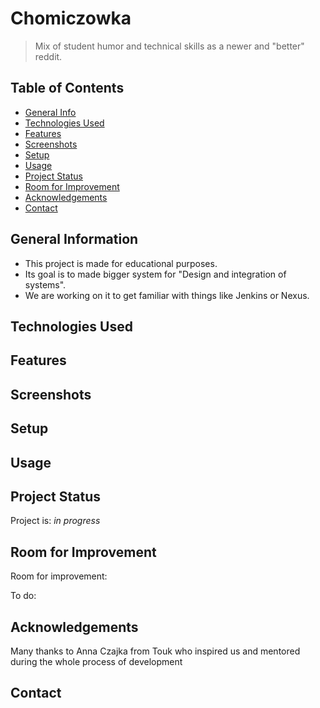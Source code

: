 # Chomiczowka
> Mix of student humor and technical skills as a newer and "better" reddit.


## Table of Contents
* [General Info](#general-information)
* [Technologies Used](#technologies-used)
* [Features](#features)
* [Screenshots](#screenshots)
* [Setup](#setup)
* [Usage](#usage)
* [Project Status](#project-status)
* [Room for Improvement](#room-for-improvement)
* [Acknowledgements](#acknowledgements)
* [Contact](#contact)


## General Information
- This project is made for educational purposes.
- Its goal is to made bigger system for "Design and integration of systems".
- We are working on it to get familiar with things like Jenkins or Nexus.


## Technologies Used


## Features


## Screenshots


## Setup


## Usage


## Project Status
Project is: _in progress_ 


## Room for Improvement

Room for improvement:


To do:


## Acknowledgements
Many thanks to Anna Czajka from Touk who inspired us and mentored during the whole process of development


## Contact

